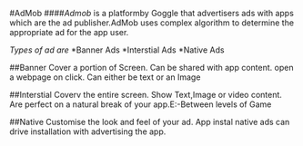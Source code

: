 #AdMob
####*Admob* is a platformby Goggle that advertisers ads with apps which are the ad publisher.AdMob uses complex algorithm to determine the appropriate ad for the app user.

*Types of ad are* 
*Banner Ads
*Interstial Ads
*Native Ads
    
 ##Banner
 Cover a portion of Screen.
 Can be shared with app content.
 open a webpage on click.
 Can either be text or an Image
 
 ##Interstial
 Coverv the entire screen.
 Show Text,Image or video content.
 Are perfect on a natural break of your app.E:-Between levels of Game
 
 ##Native
 Customise the look and feel of your ad.
 App instal native ads can drive installation with advertising the app. 


